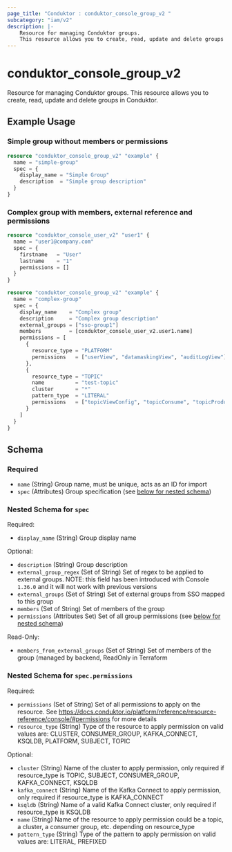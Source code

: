 ```yaml
---
page_title: "Conduktor : conduktor_console_group_v2 "
subcategory: "iam/v2"
description: |-
    Resource for managing Conduktor groups.
    This resource allows you to create, read, update and delete groups in Conduktor.
---
```


# conduktor_console_group_v2

Resource for managing Conduktor groups.
This resource allows you to create, read, update and delete groups in Conduktor.

## Example Usage

### Simple group without members or permissions
```terraform
resource "conduktor_console_group_v2" "example" {
  name = "simple-group"
  spec = {
    display_name = "Simple Group"
    description  = "Simple group description"
  }
}
```

### Complex group with members, external reference and permissions
```terraform
resource "conduktor_console_user_v2" "user1" {
  name = "user1@company.com"
  spec = {
    firstname   = "User"
    lastname    = "1"
    permissions = []
  }
}

resource "conduktor_console_group_v2" "example" {
  name = "complex-group"
  spec = {
    display_name    = "Complex group"
    description     = "Complex group description"
    external_groups = ["sso-group1"]
    members         = [conduktor_console_user_v2.user1.name]
    permissions = [
      {
        resource_type = "PLATFORM"
        permissions   = ["userView", "datamaskingView", "auditLogView"]
      },
      {
        resource_type = "TOPIC"
        name          = "test-topic"
        cluster       = "*"
        pattern_type  = "LITERAL"
        permissions   = ["topicViewConfig", "topicConsume", "topicProduce"]
      }
    ]
  }
}
```


<!-- schema generated by tfplugindocs -->
## Schema

### Required

- `name` (String) Group name, must be unique, acts as an ID for import
- `spec` (Attributes) Group specification (see [below for nested schema](#nestedatt--spec))

<a id="nestedatt--spec"></a>
### Nested Schema for `spec`

Required:

- `display_name` (String) Group display name

Optional:

- `description` (String) Group description
- `external_group_regex` (Set of String) Set of regex to be applied to external groups. NOTE: this field has been introduced with Console `1.36.0` and it will not work with previous versions
- `external_groups` (Set of String) Set of external groups from SSO mapped to this group
- `members` (Set of String) Set of members of the group
- `permissions` (Attributes Set) Set of all group permissions (see [below for nested schema](#nestedatt--spec--permissions))

Read-Only:

- `members_from_external_groups` (Set of String) Set of members of the group (managed by backend, ReadOnly in Terraform

<a id="nestedatt--spec--permissions"></a>
### Nested Schema for `spec.permissions`

Required:

- `permissions` (Set of String) Set of all permissions to apply on the resource. See https://docs.conduktor.io/platform/reference/resource-reference/console/#permissions for more details
- `resource_type` (String) Type of the resource to apply permission on valid values are: CLUSTER, CONSUMER_GROUP, KAFKA_CONNECT, KSQLDB, PLATFORM, SUBJECT, TOPIC

Optional:

- `cluster` (String) Name of the cluster to apply permission, only required if resource_type is TOPIC, SUBJECT, CONSUMER_GROUP, KAFKA_CONNECT, KSQLDB
- `kafka_connect` (String) Name of the Kafka Connect to apply permission, only required if resource_type is KAFKA_CONNECT
- `ksqldb` (String) Name of a valid Kafka Connect cluster, only required if resource_type is KSQLDB
- `name` (String) Name of the resource to apply permission could be a topic, a cluster, a consumer group, etc. depending on resource_type
- `pattern_type` (String) Type of the pattern to apply permission on valid values are: LITERAL, PREFIXED




